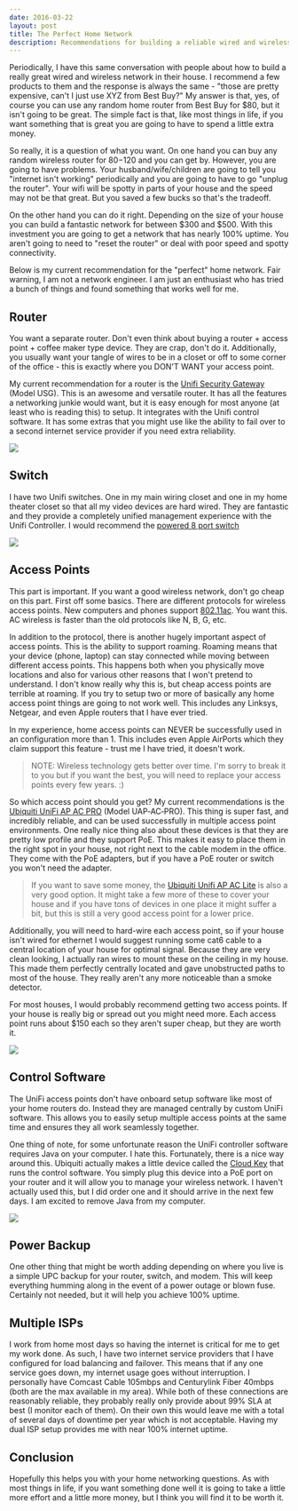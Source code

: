 ```yaml
---
date: 2016-03-22
layout: post
title: The Perfect Home Network
description: Recommendations for building a reliable wired and wireless network for your home.
---
```


Periodically, I have this same conversation with people about how to build a really great wired and wireless network in their house. I recommend a few products to them and the response is always the same - "those are pretty expensive, can't I just use XYZ from Best Buy?" My answer is that, yes, of course you can use any random home router from Best Buy for $80, but it isn't going to be great. The simple fact is that, like most things in life, if you want something that is great you are going to have to spend a little extra money.

So really, it is a question of what you want. On one hand you can buy any random wireless router for $80-$120 and you can get by. However, you are going to have problems. Your husband/wife/children are going to tell you "internet isn't working" periodically and you are going to have to go "unplug the router". Your wifi will be spotty in parts of your house and the speed may not be that great. But you saved a few bucks so that's the tradeoff.

On the other hand you can do it right. Depending on the size of your house you can build a fantastic network for between $300 and $500. With this investment you are going to get a network that has nearly 100% uptime. You aren't going to need to "reset the router" or deal with poor speed and spotty connectivity.

Below is my current recommendation for the "perfect" home network. Fair warning, I am not a network engineer. I am just an enthusiast who has tried a bunch of things and found something that works well for me.

## Router
You want a separate router. Don't even think about buying a router + access point + coffee maker type device. They are crap, don't do it. Additionally, you usually want your tangle of wires to be in a closet or off to some corner of the office - this is exactly where you DON'T WANT your access point.

My current recommendation for a router is the [Unifi Security Gateway](https://www.ubnt.com/unifi-routing/usg/) (Model USG). This is an awesome and versatile router. It has all the features a networking junkie would want, but it is easy enough for most anyone (at least who is reading this) to setup. It integrates with the Unifi control software. It has some extras that you might use like the ability to fail over to a second internet service provider if you need extra reliability.

![](/images/2016/03/usg.png)

## Switch
I have two Unifi switches. One in my main wiring closet and one in my home theater closet so that all my video devices are hard wired. They are fantastic and they provide a completely unified management experience with the Unifi Controller. I would recommend the [powered 8 port switch](https://www.ubnt.com/unifi-switching/unifi-switch-8-150w/)

![](/images/2016/03/unifi_switch.png)

## Access Points
This part is important. If you want a good wireless network, don't go cheap on this part. First off some basics. There are different protocols for wireless access points. New computers and phones support [802.11ac](https://en.wikipedia.org/wiki/IEEE_802.11ac). You want this. AC wireless is faster than the old protocols like N, B, G, etc.

In addition to the protocol, there is another hugely important aspect of access points. This is the ability to support roaming. Roaming means that your device (phone, laptop) can stay connected while moving between different access points. This happens both when you physically move locations and also for various other reasons that I won't pretend to understand. I don't know really why this is, but cheap access points are terrible at roaming. If you try to setup two or more of basically any home access point things are going to not work well. This includes any Linksys, Netgear, and even Apple routers that I have ever tried.

In my experience, home access points can NEVER be successfully used in an configuration more than 1. This includes even Apple AirPorts which they claim support this feature - trust me I have tried, it doesn't work.

> NOTE: Wireless technology gets better over time. I'm sorry to break it to you but if you want the best, you will need to replace your access points every few years. :)

So which access point should you get? My current recommendations is the [Ubiquiti UniFi AP AC PRO](https://www.ubnt.com/unifi/unifi-ap-ac-pro/) (Model UAP‑AC‑PRO). This thing is super fast, and incredibly reliable, and can be used successfully in multiple access point environments. One really nice thing also about these devices is that they are pretty low profile and they support PoE. This makes it easy to place them in the right spot in your house, not right next to the cable modem in the office. They come with the PoE adapters, but if you have a PoE router or switch you won't need the adapter.

> If you want to save some money, the [Ubiquiti Unifi AP AC Lite](https://www.ubnt.com/unifi/unifi-ap-ac-lite/) is also a very good option. It might take a few more of these to cover your house and if you have tons of devices in one place it might suffer a bit, but this is still a very good access point for a lower price.

Additionally, you will need to hard-wire each access point, so if your house isn't wired for ethernet I would suggest running some cat6 cable to a central location of your house for optimal signal. Because they are very clean looking, I actually ran wires to mount these on the ceiling in my house. This made them perfectly centrally located and gave unobstructed paths to most of the house. They really aren't any more noticeable than a smoke detector.

For most houses, I would probably recommend getting two access points. If your house is really big or spread out you might need more. Each access point runs about $150 each so they aren't super cheap, but they are worth it.

![](/images/2016/03/unifi_ap.jpg)

## Control Software
The UniFi access points don't have onboard setup software like most of your home routers do. Instead they are managed centrally by custom UniFi software. This allows you to easily setup multiple access points at the same time and ensures they all work seamlessly together.

One thing of note, for some unfortunate reason the UniFi controller software requires Java on your computer. I hate this. Fortunately, there is a nice way around this. Ubiquiti actually makes a little device called the [Cloud Key](https://www.ubnt.com/unifi/unifi-cloud-key/) that runs the control software. You simply plug this device into a PoE port on your router and it will allow you to manage your wireless network. I haven't actually used this, but I did order one and it should arrive in the next few days. I am excited to remove Java from my computer.

![](/images/2016/03/cloud_key.jpg)

## Power Backup
One other thing that might be worth adding depending on where you live is a simple UPC backup for your router, switch, and modem. This will keep everything humming along in the event of a power outage or blown fuse. Certainly not needed, but it will help you achieve 100% uptime.

## Multiple ISPs
I work from home most days so having the internet is critical for me to get my work done. As such, I have two internet service providers that I have configured for load balancing and failover. This means that if any one service goes down, my internet usage goes without interruption. I personally have Comcast Cable 105mbps and Centurylink Fiber 40mbps (both are the max available in my area). While both of these connections are reasonably reliable, they probably really only provide about 99% SLA at best (I monitor each of them). On their own this would leave me with a total of several days of downtime per year which is not acceptable. Having my dual ISP setup provides me with near 100% internet uptime.

## Conclusion
Hopefully this helps you with your home networking questions. As with most things in life, if you want something done well it is going to take a little more effort and a little more money, but I think you will find it to be worth it.
